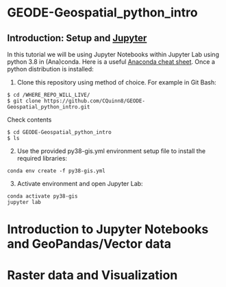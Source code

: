 # GEODE-Geospatial_python_intro

## Introduction: Setup and [Jupyter](https://jupyter.org/)
In this tutorial we will be using Jupyter Notebooks within Jupyter Lab using python 3.8 in (Ana)conda. Here is a useful [Anaconda cheat sheet](https://docs.conda.io/projects/conda/en/4.6.0/_downloads/52a95608c49671267e40c689e0bc00ca/conda-cheatsheet.pdf). Once a python distribution is installed:
1. Clone this repository using method of choice. For example in Git Bash:
```
$ cd /WHERE_REPO_WILL_LIVE/
$ git clone https://github.com/CQuinn8/GEODE-Geospatial_python_intro.git
```
Check contents
```
$ cd GEODE-Geospatial_python_intro
$ ls
```
2. Use the provided py38-gis.yml environment setup file to install the required libraries:
```
conda env create -f py38-gis.yml
```
3. Activate environment and open Jupyter Lab: 
```
conda activate py38-gis
jupyter lab
```

# Introduction to Jupyter Notebooks and GeoPandas/Vector data

# Raster data and Visualization
